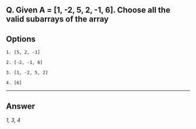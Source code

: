 ## Q. Given A = [1, -2, 5, 2, -1, 6]. Choose all the valid subarrays of the array

## Options

    1. [5, 2, -1] 

    2. [-2, -1, 6]

    3. [1, -2, 5, 2]

    4. [6]

---

## Answer
*1, 3, 4*
